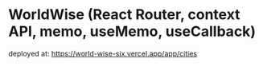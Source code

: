 # WorldWise (React Router, context API, memo, useMemo, useCallback)

deployed at: https://world-wise-six.vercel.app/app/cities

